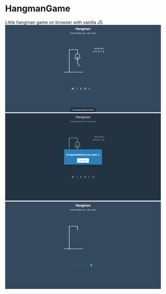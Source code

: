 # HangmanGame
 Little hangman game on browser with vanilla JS
![preview](preview.png)
![preview](preview2.png)
![preview](preview3.png)